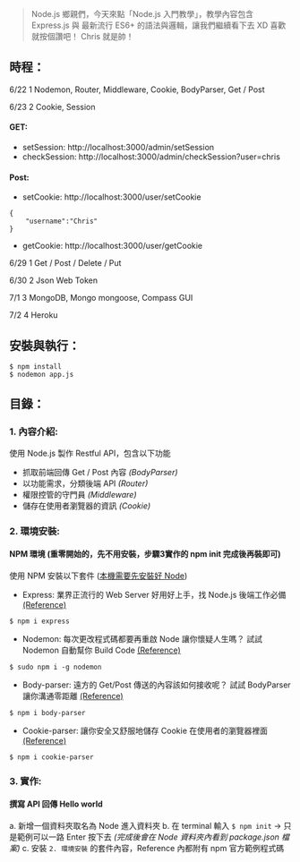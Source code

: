 > Node.js 鄉親們，今天來點「Node.js 入門教學」，教學內容包含 Express.js 與
> 最新流行 ES6+ 的語法與邏輯，讓我們繼續看下去 XD
> 喜歡就按個讚吧！
> Chris 就是帥！

## 時程：
6/22 1
Nodemon, Router, Middleware, Cookie, BodyParser, Get / Post

6/23 2
Cookie, Session

#### GET:  
- setSession: http://localhost:3000/admin/setSession  
- checkSession: http://localhost:3000/admin/checkSession?user=chris  

#### Post:  
- setCookie: http://localhost:3000/user/setCookie  
```
{
	"username":"Chris"
}
```

- getCookie: http://localhost:3000/user/getCookie  



6/29 1
Get / Post / Delete / Put

6/30 2
Json Web Token

7/1 3
MongoDB, Mongo mongoose, Compass GUI

7/2 4
Heroku

## 安裝與執行：
```
$ npm install
$ nodemon app.js
```

## 目錄：
###  1. 內容介紹: 
使用 Node.js 製作 Restful API，包含以下功能
- 抓取前端回傳 Get / Post 內容 *(BodyParser)*
- 以功能需求，分類後端 API *(Router)*
- 權限控管的守門員 *(Middleware)*
- 儲存在使用者瀏覽器的資訊 *(Cookie)*

### 2. 環境安裝: 
#### NPM 環境 (重零開始的，先不用安裝，步驟3實作的 npm init 完成後再裝即可)

使用 NPM 安裝以下套件 ([本機需要先安裝好 Node](https://nodejs.org/en/download/))
   - Express: 業界正流行的 Web Server 好用好上手，找 Node.js 後端工作必備 [(Reference)](https://www.npmjs.com/package/express)
   ``` 
   $ npm i express 
   ```
   
   - Nodemon: 每次更改程式碼都要再重啟 Node 讓你懷疑人生嗎？ 
   試試 Nodemon 自動幫你 Build Code [(Reference)](https://www.npmjs.com/package/nodemon)
   ```
   $ sudo npm i -g nodemon
   ```
   
   - Body-parser: 遠方的 Get/Post 傳送的內容該如何接收呢？ 試試 BodyParser 讓你溝通零距離 [(Reference)](https://www.npmjs.com/package/body-parser)
   ```
   $ npm i body-parser
   ```
   
   - Cookie-parser: 讓你安全又舒服地儲存 Cookie 在使用者的瀏覽器裡面 [(Reference)](https://www.npmjs.com/package/cookie-parser)
   ```
   $ npm i cookie-parser
   ```


### 3. 實作:
#### 撰寫 API 回傳 Hello world
   a. 新增一個資料夾取名為 Node 進入資料夾
   b. 在 terminal 輸入 ```$ npm init``` -> 只是範例可以一路 Enter 按下去
    *(完成後會在 Node 資料夾內看到 package.json 檔案)*
   c. 安裝 ``` 2. 環境安裝 ``` 的套件內容，Reference 內都附有 npm 官方範例程式碼
